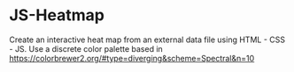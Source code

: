 # JS-Heatmap
Create an interactive heat map from an external data file using HTML - CSS - JS.
Use a discrete color palette based in https://colorbrewer2.org/#type=diverging&scheme=Spectral&n=10
